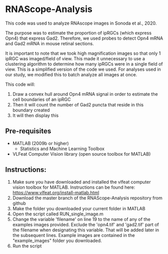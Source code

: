 # RNAScope-Analysis
This code was used to analyze RNAscope images in Sonoda et al., 2020.

The purpose was to estimate the proportion of ipRGCs (which express Opn4) that express Gad2. Therefore, we used probes to detect Opn4 mRNA and Gad2 mRNA in mouse retinal sections.

It is important to note that we took high magnification images so that only 1 ipRGC was imaged/field of view. This made it unnecessary to use a clustering algorithm to determine how many ipRGCs were in a single field of view. This is a simplified version of the code we used. For analyses used in our study, we modified this to batch analyze all images at once.

This code will: 
1. Draw a convex hull around Opn4 mRNA signal in order to estimate the cell boundaries of an ipRGC
2. Then it will count the number of Gad2 puncta that reside in this boundary created
3. It will then display this

## Pre-requisites
- MATLAB (2009b or higher)
    - Statistics and Machine Learning Toolbox
- VLFeat Computer Vision library (open source toolbox for MATLAB)

## Instructions:
1. Make sure you have downloaded and installed the vlfeat computer vision toolbox for MATLAB. Instructions can be found here: https://www.vlfeat.org/install-matlab.html
2. Download the master branch of the RNAScope-Analysis repository from github
3. Make the folder you downloaded your current folder in MATLAB
4. Open the script called RUN_single_image.m
5. Change the variable 'filename' on line 19 to the name of any of the examples images provided. Exclude the 'opn4.tif' and 'gad2.tif' part of the filename when designating this variable. That will be added later in the subsequent lines.
Example images are contained in the "example_images" folder you downloaded.
6. Run the script


